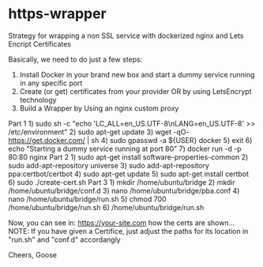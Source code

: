 # https-wrapper
Strategy for wrapping a non SSL service with dockerized nginx and Lets Encript Certificates

Basically, we need to do just a few steps:

1) Install Docker in your brand new box and start a dummy service running in any specific port
2) Create (or get) certificates from your provider OR by using LetsEncrypt technology
3) Build a Wrapper by Using an nginx custom proxy

Part 1
    1)  sudo sh -c "echo 'LC_ALL=en_US.UTF-8\nLANG=en_US.UTF-8' >> /etc/environment"
    2)  sudo apt-get update
    3)  wget -qO- https://get.docker.com/ | sh
    4)  sudo gpasswd -a ${USER} docker
    5)  exit
    6)  echo "Starting a dummy service running at port 80"
    7)  docker run -d -p 80:80 nginx 
Part 2
    1)  sudo apt-get install software-properties-common
    2)  sudo add-apt-repository universe
    3)  sudo add-apt-repository ppa:certbot/certbot
    4)  sudo apt-get update
    5)  sudo apt-get install certbot
    6)  sudo ./create-cert.sh
Part 3
    1)  mkdir     /home/ubuntu/bridge
    2)  mkdir     /home/ubuntu/bridge/conf.d
    3)  nano      /home/ubuntu/bridge/pba.conf
    4)  nano      /home/ubuntu/bridge/run.sh
    5)  chmod 700 /home/ubuntu/bridge/run.sh
    6)  /home/ubuntu/bridge/run.sh 

Now, you can see in: https://your-site.com how the certs are shown...
NOTE: If you have given a Certifice, just adjust the paths for its location in "run.sh" and "conf.d" accordangly

Cheers,
Goose

